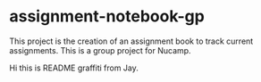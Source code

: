# assignment-notebook-gp
This project is the creation of an assignment book to track current assignments. This is a group project for Nucamp. 

Hi this is README graffiti from Jay.
